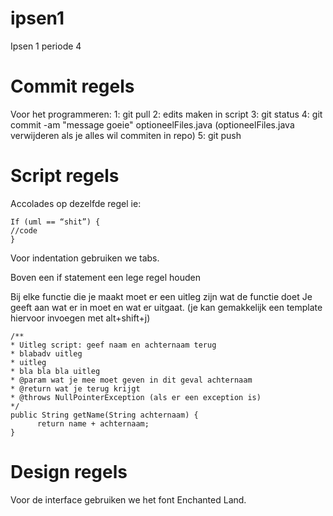 # ipsen1
Ipsen 1 periode 4

# Commit regels
Voor het programmeren:
1: git pull
2: edits maken in script
3: git status
4: git commit -am "message goeie" optioneelFiles.java (optioneelFiles.java verwijderen als je alles wil commiten in repo)
5: git push


# Script regels
Accolades op dezelfde regel ie:
```
If (uml == “shit”) {
//code
}
```

Voor indentation gebruiken we tabs.

Boven een if statement een lege regel houden

Bij elke functie die je maakt moet er een uitleg zijn wat de functie doet
Je geeft aan wat er in moet en wat er uitgaat. (je kan gemakkelijk een template hiervoor invoegen met alt+shift+j)

```
/**
* Uitleg script: geef naam en achternaam terug
* blabadv uitleg
* uitleg
* bla bla bla uitleg
* @param wat je mee moet geven in dit geval achternaam
* @return wat je terug krijgt
* @throws NullPointerException (als er een exception is)
*/
public String getName(String achternaam) {
      return name + achternaam;
}
```

# Design regels
Voor de interface gebruiken we het font Enchanted Land.


